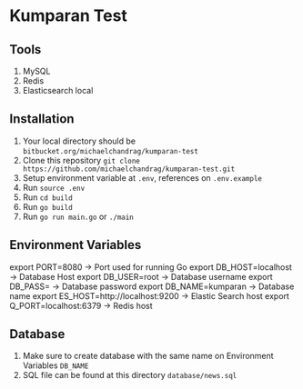 # Kumparan Test

## Tools
1. MySQL
2. Redis
3. Elasticsearch local

## Installation
1. Your local directory should be `bitbucket.org/michaelchandrag/kumparan-test`
2. Clone this repository `git clone https://github.com/michaelchandrag/kumparan-test.git`
3. Setup environment variable at `.env`, references on `.env.example`
4. Run `source .env`
5. Run `cd build`
6. Run `go build`
6. Run `go run main.go` or `./main`

## Environment Variables
export PORT=8080 -> Port used for running Go
export DB_HOST=localhost -> Database Host
export DB_USER=root -> Database username
export DB_PASS= -> Database password
export DB_NAME=kumparan -> Database name
export ES_HOST=http://localhost:9200 -> Elastic Search host
export Q_PORT=localhost:6379 -> Redis host

## Database
1. Make sure to create database with the same name on Environment Variables `DB_NAME`
2. SQL file can be found at this directory `database/news.sql`